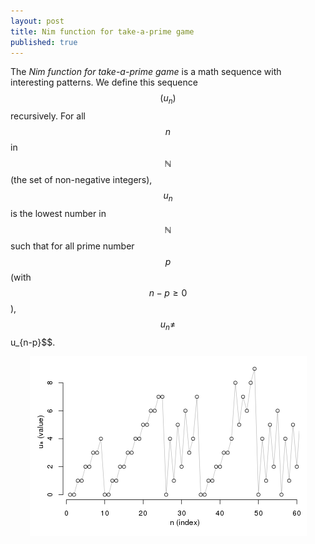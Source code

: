```yaml
---
layout: post
title: Nim function for take-a-prime game
published: true
---
```

The *Nim function for take-a-prime game* is a math sequence with interesting patterns. 
We define this sequence $$(u_n)$$ recursively. For all $$n$$ in $$\mathbb{N}$$ (the set of non-negative integers), $$u_n$$ is the lowest number in $$\mathbb{N}$$ such that for all prime number $$p$$ (with $$n-p \geq 0$$), $$u_n \neq $$u_{n-p}$$.

<center><img src="../images/2014-11-11-Nim-take-a-prime/sequence_firsts.png" alt="first elements of the sequence"/></center>



